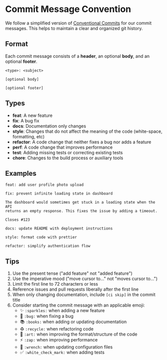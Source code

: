 
# Commit Message Convention

We follow a simplified version of [Conventional Commits](https://www.conventionalcommits.org/) for our commit messages. This helps to maintain a clear and organized git history.

## Format

Each commit message consists of a **header**, an optional **body**, and an optional **footer**.

```
<type>: <subject>

[optional body]

[optional footer]
```

## Types

- **feat**: A new feature
- **fix**: A bug fix
- **docs**: Documentation only changes
- **style**: Changes that do not affect the meaning of the code (white-space, formatting, etc)
- **refactor**: A code change that neither fixes a bug nor adds a feature
- **perf**: A code change that improves performance
- **test**: Adding missing tests or correcting existing tests
- **chore**: Changes to the build process or auxiliary tools

## Examples

```
feat: add user profile photo upload
```

```
fix: prevent infinite loading state in dashboard

The dashboard would sometimes get stuck in a loading state when the API
returns an empty response. This fixes the issue by adding a timeout.

Closes #123
```

```
docs: update README with deployment instructions
```

```
style: format code with prettier
```

```
refactor: simplify authentication flow
```

## Tips

1. Use the present tense ("add feature" not "added feature")
2. Use the imperative mood ("move cursor to..." not "moves cursor to...")
3. Limit the first line to 72 characters or less
4. Reference issues and pull requests liberally after the first line
5. When only changing documentation, include `[ci skip]` in the commit title
6. Consider starting the commit message with an applicable emoji:
   - ✨ `:sparkles:` when adding a new feature
   - 🐛 `:bug:` when fixing a bug
   - 📚 `:books:` when adding or updating documentation
   - ♻️ `:recycle:` when refactoring code
   - 🎨 `:art:` when improving the format/structure of the code
   - ⚡️ `:zap:` when improving performance
   - 🔧 `:wrench:` when updating configuration files
   - ✅ `:white_check_mark:` when adding tests
